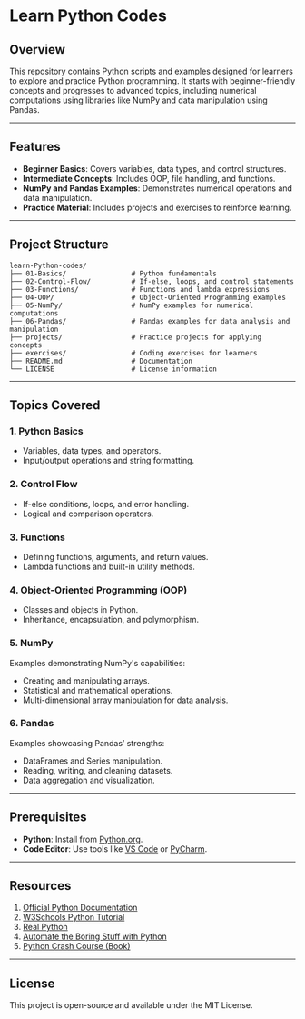 # Learn Python Codes  

## Overview  
This repository contains Python scripts and examples designed for learners to explore and practice Python programming. It starts with beginner-friendly concepts and progresses to advanced topics, including numerical computations using libraries like NumPy and data manipulation using Pandas.  

---

## Features  
- **Beginner Basics**: Covers variables, data types, and control structures.  
- **Intermediate Concepts**: Includes OOP, file handling, and functions.  
- **NumPy and Pandas Examples**: Demonstrates numerical operations and data manipulation.  
- **Practice Material**: Includes projects and exercises to reinforce learning.  

---

## Project Structure  
```
learn-Python-codes/  
├── 01-Basics/                # Python fundamentals  
├── 02-Control-Flow/          # If-else, loops, and control statements  
├── 03-Functions/             # Functions and lambda expressions  
├── 04-OOP/                   # Object-Oriented Programming examples  
├── 05-NumPy/                 # NumPy examples for numerical computations  
├── 06-Pandas/                # Pandas examples for data analysis and manipulation  
├── projects/                 # Practice projects for applying concepts  
├── exercises/                # Coding exercises for learners  
├── README.md                 # Documentation  
└── LICENSE                   # License information  
```  

---

## Topics Covered  

### 1. Python Basics  
- Variables, data types, and operators.  
- Input/output operations and string formatting.  

### 2. Control Flow  
- If-else conditions, loops, and error handling.  
- Logical and comparison operators.  

### 3. Functions  
- Defining functions, arguments, and return values.  
- Lambda functions and built-in utility methods.  

### 4. Object-Oriented Programming (OOP)  
- Classes and objects in Python.  
- Inheritance, encapsulation, and polymorphism.  

### 5. NumPy  
Examples demonstrating NumPy's capabilities:  
- Creating and manipulating arrays.  
- Statistical and mathematical operations.  
- Multi-dimensional array manipulation for data analysis.  

### 6. Pandas  
Examples showcasing Pandas’ strengths:  
- DataFrames and Series manipulation.  
- Reading, writing, and cleaning datasets.  
- Data aggregation and visualization.  

---

## Prerequisites  
- **Python**: Install from [Python.org](https://www.python.org/downloads/).  
- **Code Editor**: Use tools like [VS Code](https://code.visualstudio.com/) or [PyCharm](https://www.jetbrains.com/pycharm/).  

---

## Resources  

1. [Official Python Documentation](https://docs.python.org/3/)  
2. [W3Schools Python Tutorial](https://www.w3schools.com/python/)  
3. [Real Python](https://realpython.com/)  
4. [Automate the Boring Stuff with Python](https://automatetheboringstuff.com/)  
5. [Python Crash Course (Book)](https://ehmatthes.github.io/pcc/)  

---

## License  
This project is open-source and available under the MIT License.  
